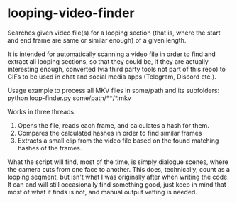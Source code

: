 # looping-video-finder
Searches given video file(s) for a looping section (that is, where the start and end frame are same or similar enough) of a given length.

It is intended for automatically scanning a video file in order to find and extract all looping sections, so that they could be, if they are actually interesting enough, converted (via third party tools not part of this repo) to GIFs to be used in chat and social media apps (Telegram, Discord etc.).

Usage example to process all MKV files in some/path and its subfolders:
  python loop-finder.py some/path/**/*.mkv

Works in three threads:
1. Opens the file, reads each frame, and calculates a hash for them.
2. Compares the calculated hashes in order to find similar frames
3. Extracts a small clip from the video file based on the found matching hashes of the frames.
  
What the script will find, most of the time, is simply dialogue scenes, where the camera cuts from one face to another. This does, technically, count as a looping seqment, but isn't what I was originally after when writing the code. It can and will still occasionally find something good, just keep in mind that most of what it finds is not, and manual output vetting is needed.
